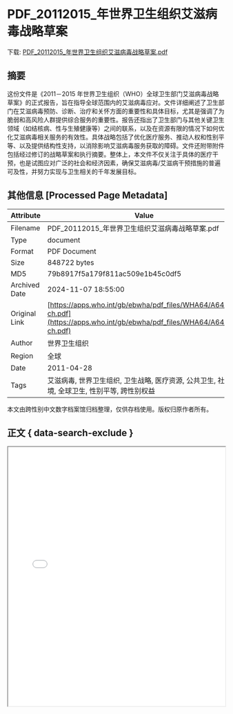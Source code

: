 # PDF_20112015_年世界卫生组织艾滋病毒战略草案

<!-- tcd_download_link -->
下载: <a href="../PDF_20112015_年世界卫生组织艾滋病毒战略草案.pdf" download>PDF_20112015_年世界卫生组织艾滋病毒战略草案.pdf</a>
<!-- tcd_download_link_end -->

## 摘要

<!-- tcd_abstract -->
这份文件是《2011－2015 年世界卫生组织（WHO）全球卫生部门艾滋病毒战略草案》的正式报告，旨在指导全球范围内的艾滋病毒应对。文件详细阐述了卫生部门在艾滋病毒预防、诊断、治疗和关怀方面的重要性和具体目标，尤其是强调了为脆弱和高风险人群提供综合服务的重要性。报告还指出了卫生部门与其他关键卫生领域（如结核病、性与生殖健康等）之间的联系，以及在资源有限的情况下如何优化艾滋病毒相关服务的有效性。具体战略包括了优化医疗服务、推动人权和性别平等、以及提供结构性支持，以消除影响艾滋病毒服务获取的障碍。文件还附带附件包括经过修订的战略草案和执行摘要。整体上，本文件不仅关注于具体的医疗干预，也是试图应对广泛的社会和经济因素，确保艾滋病毒/艾滋病干预措施的普遍可及性，并努力实现与卫生相关的千年发展目标。

<!-- tcd_abstract_end -->

## 其他信息 [Processed Page Metadata]

| Attribute       | Value                                  |
|-----------------|----------------------------------------|
| Filename        | PDF_20112015_年世界卫生组织艾滋病毒战略草案.pdf                             |
| Type            | document                                 |
| Format          | PDF Document                               |
| Size            | 848722 bytes                           |
| MD5             | 79b8917f5a179f811ac509e1b45c0df5                                  |
| Archived Date   | 2024-11-07 18:55:00                             |
| Original Link   | [https://apps.who.int/gb/ebwha/pdf_files/WHA64/A64_15-ch.pdf](https://apps.who.int/gb/ebwha/pdf_files/WHA64/A64_15-ch.pdf)                         |
| Author          | 世界卫生组织                               |
| Region          | 全球                               |
| Date            | 2011-04-28                                 |
| Tags            | 艾滋病毒, 世界卫生组织, 卫生战略, 医疗资源, 公共卫生, 社会环境, 全球卫生, 性别平等, 跨性别权益                                 |

本文由跨性别中文数字档案馆归档整理，仅供存档使用。版权归原作者所有。


## 正文 { data-search-exclude }

<!-- tcd_main_text -->
<iframe src="../PDF_20112015_年世界卫生组织艾滋病毒战略草案.pdf" width="100%" height="600px">
    <p>无法显示PDF，请下载查看。</p>
</iframe>
<!-- tcd_main_text_end -->

